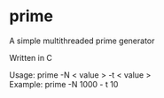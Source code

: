 # prime
A simple multithreaded prime generator

Written in C

Usage: prime -N < value > -t < value > <br />
Example: prime -N 1000 - t 10
